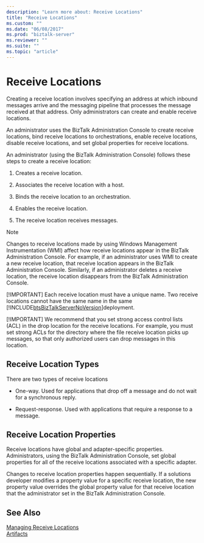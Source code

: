 ```yaml
---
description: "Learn more about: Receive Locations"
title: "Receive Locations"
ms.custom: ""
ms.date: "06/08/2017"
ms.prod: "biztalk-server"
ms.reviewer: ""
ms.suite: ""
ms.topic: "article"
---
```

# Receive Locations
Creating a receive location involves specifying an address at which inbound messages arrive and the messaging pipeline that processes the message received at that address. Only administrators can create and enable receive locations.  
  
 An administrator uses the BizTalk Administration Console to create receive locations, bind receive locations to orchestrations, enable receive locations, disable receive locations, and set global properties for receive locations.  
  
 An administrator (using the BizTalk Administration Console) follows these steps to create a receive location:  
  
1.  Creates a receive location.  
  
2.  Associates the receive location with a host.  
  
3.  Binds the receive location to an orchestration.  
  
4.  Enables the receive location.  
  
5.  The receive location receives messages.  
  
> [!NOTE]
>  Changes to receive locations made by using Windows Management Instrumentation (WMI) affect how receive locations appear in the BizTalk Administration Console. For example, if an administrator uses WMI to create a new receive location, that receive location appears in the BizTalk Administration Console. Similarly, if an administrator deletes a receive location, the receive location disappears from the BizTalk Administration Console.  
> 
> [!IMPORTANT]
>  Each receive location must have a unique name. Two receive locations cannot have the same name in the same [!INCLUDE[btsBizTalkServerNoVersion](../includes/btsbiztalkservernoversion-md.md)]deployment.  
> 
> [!IMPORTANT]
>  We recommend that you set strong access control lists (ACL) in the drop location for the receive locations. For example, you must set strong ACLs for the directory where the file receive location picks up messages, so that only authorized users can drop messages in this location.  
  
## Receive Location Types  
 There are two types of receive locations  
  
-   One-way. Used for applications that drop off a message and do not wait for a synchronous reply.  
  
-   Request-response. Used with applications that require a response to a message.  
  
## Receive Location Properties  
 Receive locations have global and adapter-specific properties. Administrators, using the BizTalk Administration Console, set global properties for all of the receive locations associated with a specific adapter.  
  
 Changes to receive location properties happen sequentially. If a solutions developer modifies a property value for a specific receive location, the new property value overrides the global property value for that receive location that the administrator set in the BizTalk Administration Console.  
  
## See Also  
 [Managing Receive Locations](../core/managing-receive-locations.md)   
 [Artifacts](../core/artifacts.md)
